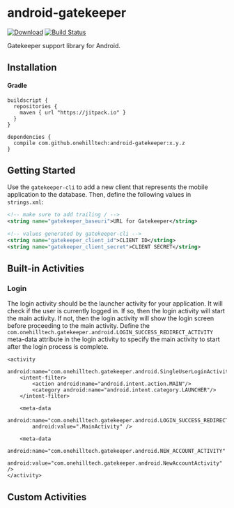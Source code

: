 android-gatekeeper
==================

[![Download](https://jitpack.io/v/onehilltech/android-gatekeeper.svg)](https://jitpack.io/#onehilltech/android-gatekeeper)
[![Build Status](https://travis-ci.org/onehilltech/android-gatekeeper.svg)](https://travis-ci.org/onehilltech/android-gatekeeper)

Gatekeeper support library for Android.

## Installation

#### Gradle

```
buildscript {
  repositories {
    maven { url "https://jitpack.io" }
  }
}

dependencies {
  compile com.github.onehilltech:android-gatekeeper:x.y.z
}
```

## Getting Started

Use the `gatekeeper-cli` to add a new client that represents the mobile application to 
the database. Then, define the following values in `strings.xml`:

```xml
<!-- make sure to add trailing / -->
<string name="gatekeeper_baseuri">URL for Gatekeeper</string>

<!-- values generated by gatekeeper-cli -->
<string name="gatekeeper_client_id">CLIENT ID</string>
<string name="gatekeeper_client_secret">CLIENT SECRET</string>
```

## Built-in Activities

### Login

The login activity should be the launcher activity for your application. It will
check if the user is currently logged in. If so, then the login activity will
start the main activity. If not, then the login activity will show the login screen
before proceeding to the main activity. Define the 
`com.onehilltech.gatekeeper.android.LOGIN_SUCCESS_REDIRECT_ACTIVITY` meta-data
attribute in the login activity to specify the main activity to start after
the login process is complete.

```
<activity
    android:name="com.onehilltech.gatekeeper.android.SingleUserLoginActivity"
    <intent-filter>
        <action android:name="android.intent.action.MAIN"/>
        <category android:name="android.intent.category.LAUNCHER"/>
    </intent-filter>

    <meta-data
        android:name="com.onehilltech.gatekeeper.android.LOGIN_SUCCESS_REDIRECT_ACTIVITY"
        android:value=".MainActivity" />

    <meta-data
        android:name="com.onehilltech.gatekeeper.android.NEW_ACCOUNT_ACTIVITY"
        android:value="com.onehilltech.gatekeeper.android.NewAccountActivity" />
</activity>
```

## Custom Activities
